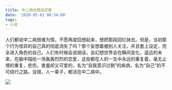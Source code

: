 ```yaml
---
title: 中二病也想谈恋爱
date: '2020-05-01 00:34:00'
tags: 
- 小说
---
```


人们都说中二病很难为情，不愿再度回想起来，想把那段回忆抹去。但是，当初那个行为怪异的自己真的彻底消失了吗？那个妄想着被别人关注，并且套上设定，完全进入角色的自己。人们有时候会说胡话，会幻想世界会在瞬间变化，遥远的未来，在脑中描绘一场轰轰烈烈的恋爱，这些都在人的一生中永远的重复着，毫无止境的重复，悲伤，害羞却又可爱的，名为“自我意识过剩”的疾病，名为“自己”的不可绕行之路。没错，人一辈子，都活在中二病中。

![](中二病\01.png)